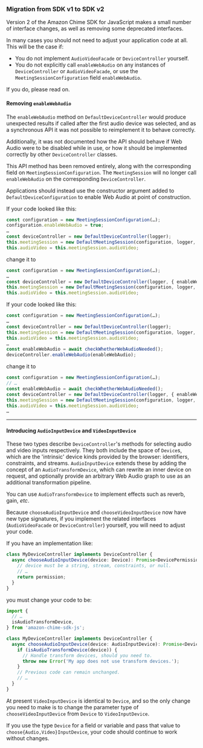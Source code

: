 ### Migration from SDK v1 to SDK v2

Version 2 of the Amazon Chime SDK for JavaScript makes a small number of interface
changes, as well as removing some deprecated interfaces.

In many cases you should not need to adjust your application code at all. This will be the case
if:

* You do not implement `AudioVideoFacade` or `DeviceController` yourself.
* You do not explicitly call `enableWebAudio` on any instances of `DeviceController` or
  `AudioVideoFacade`, or use the `MeetingSessionConfiguration` field `enableWebAudio`.

If you do, please read on.

#### Removing `enableWebAudio`

The `enableWebAudio` method on `DefaultDeviceController` would produce unexpected results if
called after the first audio device was selected, and as a synchronous API it was not possible
to reimplement it to behave correctly.

Additionally, it was not documented how the API should behave if Web Audio were to be disabled
while in use, or how it should be implemented correctly by other `DeviceController` classes.

This API method has been removed entirely, along with the corresponding field on
`MeetingSessionConfiguration`. The `MeetingSession` will no longer call `enableWebAudio` on the
corresponding `DeviceController`.

Applications should instead use the constructor argument added to
`DefaultDeviceConfiguration` to enable Web Audio at point of construction.

If your code looked like this:

```typescript
const configuration = new MeetingSessionConfiguration(…);
configuration.enableWebAudio = true;
…
const deviceController = new DefaultDeviceController(logger);
this.meetingSession = new DefaultMeetingSession(configuration, logger, deviceController);
this.audioVideo = this.meetingSession.audioVideo;
```

change it to

```typescript
const configuration = new MeetingSessionConfiguration(…);
…
const deviceController = new DefaultDeviceController(logger, { enableWebAudio: true });
this.meetingSession = new DefaultMeetingSession(configuration, logger, deviceController);
this.audioVideo = this.meetingSession.audioVideo;
```

If your code looked like this:

```typescript
const configuration = new MeetingSessionConfiguration(…);
…
const deviceController = new DefaultDeviceController(logger);
this.meetingSession = new DefaultMeetingSession(configuration, logger, deviceController);
this.audioVideo = this.meetingSession.audioVideo;
…
const enableWebAudio = await checkWhetherWebAudioNeeded();
deviceController.enableWebAudio(enableWebAudio);
```

change it to

```typescript
const configuration = new MeetingSessionConfiguration(…);
// …
const enableWebAudio = await checkWhetherWebAudioNeeded();
const deviceController = new DefaultDeviceController(logger, { enableWebAudio });
this.meetingSession = new DefaultMeetingSession(configuration, logger, deviceController);
this.audioVideo = this.meetingSession.audioVideo;
…
```

---

#### Introducing `AudioInputDevice` and `VideoInputDevice`

These two types describe `DeviceController`'s methods for selecting audio and
video inputs respectively. They both include the space of `Device`s, which are the 'intrinsic'
device kinds provided by the browser: identifiers, constraints, and streams. `AudioInputDevice`
extends these by adding the concept of an `AudioTransformDevice`, which can rewrite an inner
device on request, and optionally provide an arbitrary Web Audio graph to use as an additional
transformation pipeline.

You can use `AudioTransformDevice` to implement effects such as reverb, gain, _etc_.

Because `chooseAudioInputDevice` and `chooseVideoInputDevice` now have new type signatures, if
you implement the related interfaces (`AudioVideoFacade` or `DeviceController`) yourself, you will need to adjust your code.

If you have an implementation like:

```typescript
class MyDeviceController implements DeviceController {
  async chooseAudioInputDevice(device: Device): Promise<DevicePermission> {
    // device must be a string, stream, constraints, or null.
    // …
    return permission;
  }
}
```

you must change your code to be:

```typescript
import {
  // …
  isAudioTransformDevice,
} from 'amazon-chime-sdk-js';

class MyDeviceController implements DeviceController {
  async chooseAudioInputDevice(device: AudioInputDevice): Promise<DevicePermission> {
    if (isAudioTransformDevice(device)) {
      // Handle transform devices, should you need to.
      throw new Error('My app does not use transform devices.');
    }
    // Previous code can remain unchanged.
    // …
  }
}
```

At present `VideoInputDevice` is identical to `Device`, and so the only change you need to make is to change the parameter type of `chooseVideoInputDevice` from `Device` to `VideoInputDevice`.

If you use the type `Device` for a field or variable and pass that value to
`choose{Audio,Video}InputDevice`, your code should continue to work without changes.
